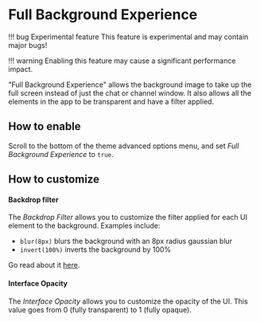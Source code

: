# Full Background Experience

!!! bug Experimental feature
    This feature is experimental and may contain major bugs!

!!! warning
    Enabling this feature may cause a significant performance impact.

"Full Background Experience" allows the background image to take up the full screen instead of just the chat or channel window. It also allows all the elements in the app to be transparent and have a filter applied.

## How to enable

Scroll to the bottom of the theme advanced options menu, and set *Full Background Experience* to `true`.

## How to customize

#### Backdrop filter

The *Backdrop Filter* allows you to customize the filter applied for each UI element to the background. Examples include:

- `blur(8px)` blurs the background with an 8px radius gaussian blur
- `invert(100%)` inverts the background by 100%

Go read about it [here](https://www.w3schools.com/cssref/css3_pr_backdrop-filter.php).

#### Interface Opacity

The *Interface Opacity* allows you to customize the opacity of the UI. This value goes from 0 (fully transparent) to 1 (fully opaque).